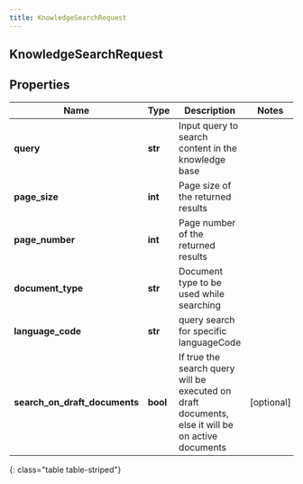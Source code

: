 ```yaml
---
title: KnowledgeSearchRequest
---
```

## KnowledgeSearchRequest

## Properties

|Name | Type | Description | Notes|
|------------ | ------------- | ------------- | -------------|
| **query** | **str** | Input query to search content in the knowledge base | |
| **page_size** | **int** | Page size of the returned results | |
| **page_number** | **int** | Page number of the returned results | |
| **document_type** | **str** | Document type to be used while searching | |
| **language_code** | **str** | query search for specific languageCode | |
| **search_on_draft_documents** | **bool** | If true the search query will be executed on draft documents, else it will be on active documents | [optional] |
{: class="table table-striped"}


